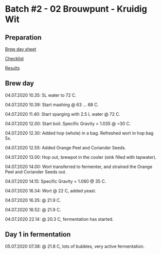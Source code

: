 # Batch #2 - 02 Brouwpunt - Kruidig Wit

## Preparation

[Brew day sheet](./Batch_2_02_Brouwpunt_Kruidig_Wit_brew_day_sheet.pdf)

[Checklist](./Batch_2_02_Brouwpunt_Kruidig_Wit_checklist.pdf)

[Results](./Batch_2_02_Brouwpunt_Kruidig_Wit_results.pdf)

## Brew day

04.07.2020 10.35: 5L water to 72 C.

04.07.2020 10.39: Start mashing @ 63 ... 68 C.

04.07.2020 11.40: Start sparging with 2.5 L water @ 72 C.

04.07.2020 12.00: Start boil. Specific Gravity = 1.035 @ ~30 C.

04.07.2020 12.30: Added hop (whole) in a bag. Refreshed wort in hop bag 5x.

04.07.2020 12.55: Added Orange Peel and Coriander Seeds.

04.07.2020 13.00: Hop out, brewpot in the cooler (sink filled with tapwater).

04.07.2020 14.00: Wort transferred to fermenter, and strained the Orange Peel and Coriander Seeds out.

04.07.2020 14.15: Specific Gravity = 1.060 @ 35 C.

04.07.2020 16.34: Wort @ 22 C, added yeast.

04.07.2020 16.35: @ 21.9 C.

04.07.2020 18.52: @ 21.9 C.

04.07.2020 22.14: @ 20.3 C, fermentation has started.

## Day 1 in fermentation

05.07.2020 07.38: @ 21.8 C, lots of bubbles, very active fermentation.
